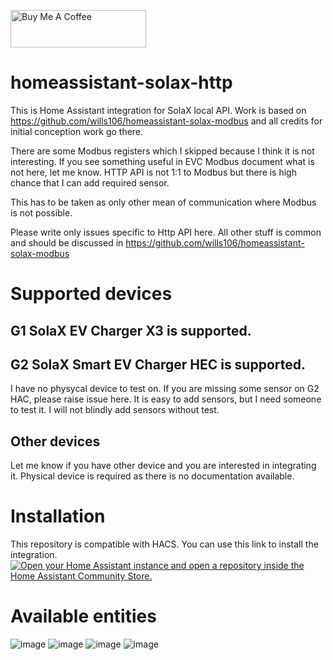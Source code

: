 <a href="https://www.buymeacoffee.com/qG6DdXgzah" target="_blank"><img src="https://cdn.buymeacoffee.com/buttons/v2/default-blue.png" alt="Buy Me A Coffee" style="height: 60px !important;width: 217px !important;" ></a>
# homeassistant-solax-http
This is Home Assistant integration for SolaX local API.
Work is based on https://github.com/wills106/homeassistant-solax-modbus and all credits for initial conception work go there.

There are some Modbus registers which I skipped because I think it is not interesting. If you see something useful in EVC Modbus document what is not here, let me know.
HTTP API is not 1:1 to Modbus but there is high chance that I can add required sensor.

This has to be taken as only other mean of communication where Modbus is not possible.

Please write only issues specific to Http API here.
All other stuff is common and should be discussed in https://github.com/wills106/homeassistant-solax-modbus

# Supported devices
## G1 SolaX EV Charger X3 is supported.

## G2 SolaX Smart EV Charger HEC is supported.
I have no physycal device to test on.
If you are missing some sensor on G2 HAC, please raise issue here. It is easy to add sensors, but I need someone to test it. I will not blindly add sensors without test.

## Other devices
Let me know if you have other device and you are interested in integrating it. Physical device is required as there is no documentation available.

# Installation
This repository is compatible with HACS. You can use this link to install the integration.
[![Open your Home Assistant instance and open a repository inside the Home Assistant Community Store.](https://my.home-assistant.io/badges/hacs_repository.svg)](https://my.home-assistant.io/redirect/hacs_repository/?owner=PatrikTrestik&repository=homeassistant-solax-http&category=integration)

# Available entities
![image](https://github.com/PatrikTrestik/homeassistant-solax-http/assets/17616747/e7faad55-d647-4736-93a3-8fc22917d20c)
![image](https://github.com/PatrikTrestik/homeassistant-solax-http/assets/17616747/299655fc-cb52-41d0-97d4-0ff0c9a103af)
![image](https://github.com/PatrikTrestik/homeassistant-solax-http/assets/17616747/2bad6d88-91ca-4656-aea1-4bf53a12fa38)
![image](https://github.com/PatrikTrestik/homeassistant-solax-http/assets/17616747/659b9fff-2898-4cb8-a911-38eaa7261fe0)


